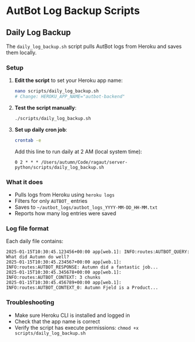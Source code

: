 # AutBot Log Backup Scripts

## Daily Log Backup

The `daily_log_backup.sh` script pulls AutBot logs from Heroku and saves them locally.

### Setup

1. **Edit the script** to set your Heroku app name:
   ```bash
   nano scripts/daily_log_backup.sh
   # Change: HEROKU_APP_NAME="autbot-backend"
   ```

2. **Test the script manually**:
   ```bash
   ./scripts/daily_log_backup.sh
   ```

3. **Set up daily cron job**:
   ```bash
   crontab -e
   ```
   
   Add this line to run daily at 2 AM (local system time):
   ```
   0 2 * * * /Users/autumn/Code/ragaut/server-python/scripts/daily_log_backup.sh
   ```

### What it does

- Pulls logs from Heroku using `heroku logs`
- Filters for only `AUTBOT_` entries
- Saves to `~/autbot_logs/autbot_logs_YYYY-MM-DD_HH-MM.txt`
- Reports how many log entries were saved

### Log file format

Each daily file contains:
```
2025-01-15T10:30:45.123456+00:00 app[web.1]: INFO:routes:AUTBOT_QUERY: What did Autumn do well?
2025-01-15T10:30:45.234567+00:00 app[web.1]: INFO:routes:AUTBOT_RESPONSE: Autumn did a fantastic job...
2025-01-15T10:30:45.345678+00:00 app[web.1]: INFO:routes:AUTBOT_CONTEXT: 3 chunks
2025-01-15T10:30:45.456789+00:00 app[web.1]: INFO:routes:AUTBOT_CONTEXT_0: Autumn Fjeld is a Product...
```

### Troubleshooting

- Make sure Heroku CLI is installed and logged in
- Check that the app name is correct
- Verify the script has execute permissions: `chmod +x scripts/daily_log_backup.sh` 